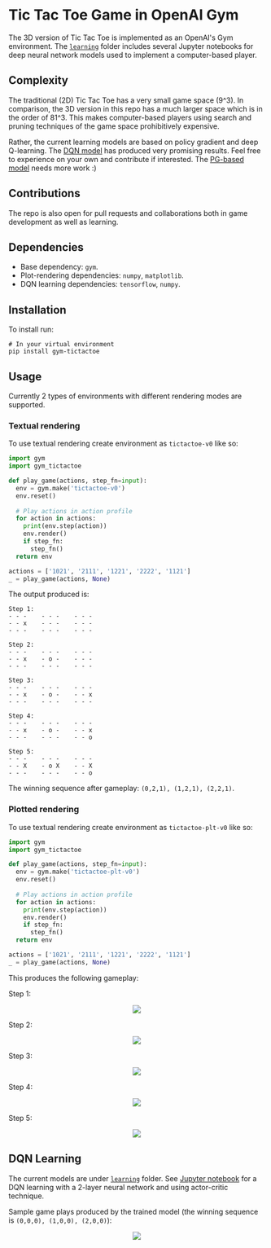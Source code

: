 # Tic Tac Toe Game in OpenAI Gym
The 3D version of Tic Tac Toe is implemented as an OpenAI's Gym environment. The [`learning`](./learning) folder includes several Jupyter notebooks for deep neural network models used to implement a computer-based player.

## Complexity
The traditional (2D) Tic Tac Toe has a very small game space (9^3). In comparison, the 3D version in this repo has a much larger space which is in the order of 81^3. This makes computer-based players using search and pruning techniques of the game space prohibitively expensive.

Rather, the current learning models are based on policy gradient and deep Q-learning. The [DQN model](learning/TicTacToe-RL-DQN-TF-v2.ipynb) has produced very promising results. Feel free to experience on your own and contribute if interested. The [PG-based model](learning/TicTacToe-RL-PG-TF.ipynb) needs more work :)

## Contributions
The repo is also open for pull requests and collaborations both in game development as well as learning.

## Dependencies
- Base dependency: `gym`.
- Plot-rendering dependencies: `numpy`, `matplotlib`.
- DQN learning dependencies: `tensorflow`, `numpy`.

## Installation
To install run:
```console
# In your virtual environment
pip install gym-tictactoe
```

## Usage
Currently 2 types of environments with different rendering modes are supported.

### Textual rendering
To use textual rendering create environment as `tictactoe-v0` like so:
```python
import gym
import gym_tictactoe

def play_game(actions, step_fn=input):
  env = gym.make('tictactoe-v0')
  env.reset()
  
  # Play actions in action profile
  for action in actions:
    print(env.step(action))
    env.render()
    if step_fn:
      step_fn()
  return env

actions = ['1021', '2111', '1221', '2222', '1121']
_ = play_game(actions, None)
```
The output produced is:

```
Step 1:
- - -    - - -    - - -    
- - x    - - -    - - -    
- - -    - - -    - - -    

Step 2:
- - -    - - -    - - -    
- - x    - o -    - - -    
- - -    - - -    - - -    

Step 3:
- - -    - - -    - - -    
- - x    - o -    - - x    
- - -    - - -    - - -    

Step 4:
- - -    - - -    - - -    
- - x    - o -    - - x    
- - -    - - -    - - o    

Step 5:
- - -    - - -    - - -    
- - X    - o X    - - X    
- - -    - - -    - - o   
```
The winning sequence after gameplay: `(0,2,1), (1,2,1), (2,2,1)`.

### Plotted rendering
To use textual rendering create environment as `tictactoe-plt-v0` like so:
```python
import gym
import gym_tictactoe

def play_game(actions, step_fn=input):
  env = gym.make('tictactoe-plt-v0')
  env.reset()
  
  # Play actions in action profile
  for action in actions:
    print(env.step(action))
    env.render()
    if step_fn:
      step_fn()
  return env

actions = ['1021', '2111', '1221', '2222', '1121']
_ = play_game(actions, None)
```
This produces the following gameplay:

Step 1:
<p style='text-align:center' >
  <img src='./media/game-play1-1.png'></img>
</p>
Step 2:
<p style='text-align:center' >
  <img src='./media/game-play1-2.png'></img>
</p>
Step 3:
<p style='text-align:center' >
  <img src='./media/game-play1-3.png'></img>
</p>
Step 4:
<p style='text-align:center' >
  <img src='./media/game-play1-4.png'></img>
</p>
Step 5:
<p style='text-align:center' >
  <img src='./media/game-play1-5.png'></img>
</p>


## DQN Learning
The current models are under [`learning`](./learning) folder. See [Jupyter notebook](./learning/TicTacToe-RL-DQN-TF-v2-eval.ipynb) for a DQN learning with a 2-layer neural network and using actor-critic technique.

Sample game plays produced by the trained model (the winning sequence is `(0,0,0), (1,0,0), (2,0,0)`):
<p style='text-align:center' >
  <img src='./media/game-play-1.png'></img>
</p>
